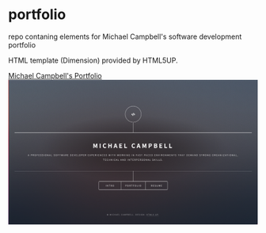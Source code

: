 # portfolio
repo contaning elements for Michael Campbell's software development portfolio

HTML template (Dimension) provided by HTML5UP.

[Michael Campbell's Portfolio](https://michaelcampbell-on3001.github.io/portfolio/#)
![Michael Campbell's Portfolio](portfolio-screenshot.png)
